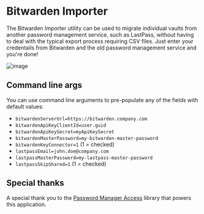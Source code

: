 # Bitwarden Importer

The Bitwarden Importer utility can be used to migrate individual vaults from another password management service, such as LastPass, without having to deal with the typical export process requiring CSV files. Just enter your credentails from Bitwarden and the old password management service and you're done!

![image](https://user-images.githubusercontent.com/1190944/220473849-3bb51806-144e-4996-808c-c2c036980afd.png)

## Command line args

You can use command line arguments to pre-populate any of the fields with default values:

- `bitwardenServerUrl=https://bitwarden.company.com`
- `bitwardenApiKeyClientId=user.guid`
- `bitwardenApiKeySecret=myApiKeySecret`
- `bitwardenMasterPassword=my-bitwarden-master-password`
- `bitwardenKeyConnector=1` (1 = checked)
- `lastpassEmail=john.doe@company.com`
- `lastpassMasterPassword=my-lastpass-master-password`
- `lastpassSkipShared=1` (1 = checked)

## Special thanks

A special thank you to the [Password Manager Access](https://github.com/detunized/password-manager-access) library that powers this application.
